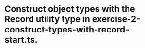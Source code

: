 # Construct object types with the Record utility type in exercise-2-construct-types-with-record-start.ts.
